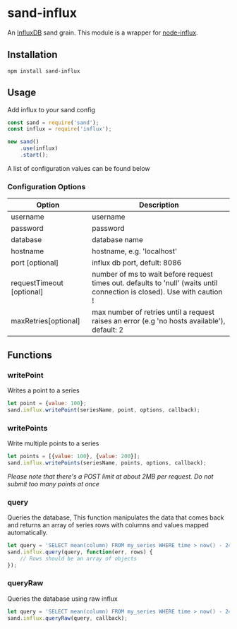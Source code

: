 # sand-influx
An [InfluxDB](http://influxdb.com) sand grain. This module is a wrapper for [node-influx](https://github.com/node-influx/node-influx).

## Installation
`npm install sand-influx`

## Usage
Add influx to your sand config

```js
const sand = require('sand');
const influx = require('influx');

new sand()
    .use(influx)
    .start();
```

A list of configuration values can be found below

### Configuration Options

| Option | Description |
|--------|-------------|
| username | username |
| password | password |
| database | database name |
| hostname | hostname, e.g. 'localhost' |
| port [optional] | influx db port, defult: 8086 |
| requestTimeout [optional] | number of ms to wait before request times out. defaults to 'null' (waits until connection is closed). Use with caution ! |
| maxRetries[optional] | max number of retries until a request raises an error (e.g 'no hosts available'), default: 2 |

## Functions

### writePoint

Writes a point to a series

```js
let point = {value: 100};
sand.influx.writePoint(seriesName, point, options, callback);
```

### writePoints

Write multiple points to a series

```js
let points = [{value: 100}, {value: 200}];
sand.influx.writePoints(seriesName, points, options, callback);
```

*Please note that there's a POST limit at about 2MB per request. Do not submit too many points at once*

### query

Queries the database, This function manipulates the data that comes back and returns an array of series rows with columns and values mapped automatically.

```js
let query = 'SELECT mean(column) FROM my_series WHERE time > now() - 24h';
sand.influx.query(query, function(err, rows) {
    // Rows should be an array of objects
});
```

### queryRaw

Queries the database using raw influx

```js
let query = 'SELECT mean(column) FROM my_series WHERE time > now() - 24h';
sand.influx.queryRaw(query, callback);
```
